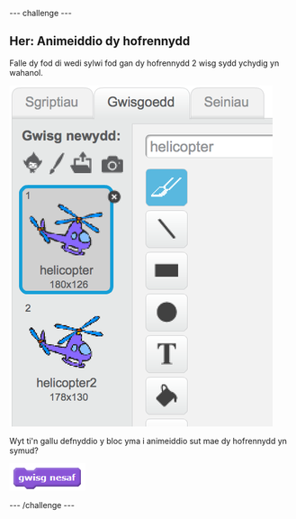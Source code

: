 --- challenge ---
## Her: Animeiddio dy hofrennydd 
Falle dy fod di wedi sylwi fod gan dy hofrennydd 2 wisg sydd ychydig yn wahanol.

![screenshot](images/flowers-helicopter-costumes.png)

Wyt ti'n gallu defnyddio y bloc yma i animeiddio sut mae dy hofrennydd yn symud?

![screenshot](images/flowers-helicopter-next.png)




--- /challenge ---